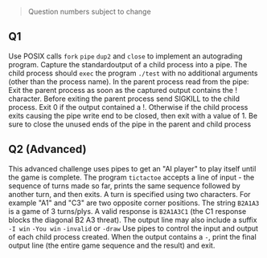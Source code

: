> Question numbers subject to change

## Q1
Use POSIX calls `fork` `pipe` `dup2` and `close` to implement an autograding program. Capture the standardoutput of a child process into a pipe. The child process should `exec` the program `./test` with no additional arguments (other than the process name). In the parent process read from the pipe: Exit the parent process as soon as the captured output contains the ! character. Before exiting the parent process send SIGKILL to the child process. Exit 0 if the output contained a !. Otherwise if the child process exits causing the pipe write end to be closed, then exit with a value of 1. Be sure to close the unused ends of the pipe in the parent and child process

## Q2 (Advanced)
This advanced challenge uses pipes to get an "AI player" to play itself until the game is complete.
The program `tictactoe` accepts a line of input - the sequence of turns made so far, prints the same sequence followed by another turn, and then exits. A turn is specified using two characters. For example "A1" and "C3" are two opposite corner positions. The string `B2A1A3` is a game of 3 turns/plys. A valid response is `B2A1A3C1` (the C1 response blocks the diagonal B2 A3 threat). The output line may also include a suffix `-I win` `-You win` `-invalid` or `-draw`
Use pipes to control the input and output of each child process created. When the output contains a `-`, print the final output line (the entire game sequence and the result) and exit.


